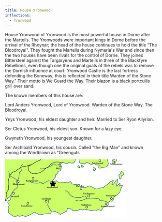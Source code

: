 ```yaml
---
title: House Yronwood
inflections:
  - Yronwood
---
```


House Yronwood of Yronwood is the most powerful house in Dorne after the Martells. The Yronwoods were important kings in Dorne before the arrival of the Rhoynar; the head of the house continues to hold the title "The Bloodroyal". They fought the Martells during Nymeria's War and since then the two houses have been rivals for the control of Dorne. They joined Bittersteel against the Targaryens and Martells in three of the Blackfyre Rebellions, even though one the original goals of the rebels was to remove the Dornish influence at court. Yronwood Castle is the last fortress defending the Boneway; this is reflected in their title Warden of the Stone Way." Their motto is We Guard the Way. Their blazon is a black portcullis grill over sand.

The known members of this house are:

Lord Anders Yronwood, Lord of Yronwood. Warden of the Stone Way. The Bloodroyal.

Ynys Yronwood, his eldest daughter and heir. Married to Ser Ryon Allyrion.

Ser Cletus Yronwood, his eldest son. Known for a lazy eye.

Gwyneth Yronwood, his youngest daughter.

Ser Archibald Yronwood, his cousin. Called "the Big Man" and known among the Windblown as "Greenguts

![Image](images/000082.jpg)


